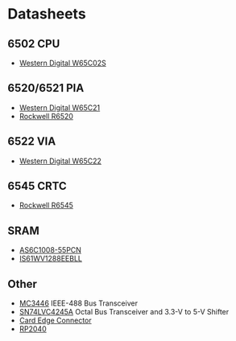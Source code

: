 # Datasheets

## 6502 CPU

* [Western Digital W65C02S](https://www.westerndesigncenter.com/wdc/documentation/w65c02s.pdf)

## 6520/6521 PIA

* [Western Digital W65C21](https://www.westerndesigncenter.com/wdc/documentation/w65c21.pdf)
* [Rockwell R6520](http://archive.6502.org/datasheets/rockwell_r6520_pia.pdf)

## 6522 VIA

* [Western Digital W65C22](https://www.westerndesigncenter.com/wdc/documentation/w65c22.pdf)

## 6545 CRTC

* [Rockwell R6545](http://archive.6502.org/datasheets/rockwell_r6545-1_crtc.pdf)

## SRAM

* [AS6C1008-55PCN](https://www.alliancememory.com/wp-content/uploads/pdf/AS6C1008feb2007.pdf)
* [IS61WV1288EEBLL](https://www.issi.com/WW/pdf/61-64WV1288EEBLL.pdf)

## Other

* [MC3446](http://pdf.datasheetcatalog.com/datasheets/400/501349_DS.pdf) IEEE-488 Bus Transceiver
* [SN74LVC4245A](https://www.ti.com/lit/ds/symlink/sn74lvc4245a.pdf) Octal Bus Transceiver and 3.3-V to 5-V Shifter
* [Card Edge Connector](https://files.edac.net/edac/content/305/305-024-500-501%20-%20EDAC%20Card%20Edge%20Connector.PDF)
* [RP2040](https://datasheets.raspberrypi.com/rp2040/rp2040-datasheet.pdf)